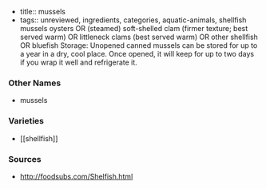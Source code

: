 - title:: mussels
- tags:: unreviewed, ingredients, categories, aquatic-animals, shellfish
mussels oysters OR (steamed) soft-shelled clam (firmer texture; best served warm) OR littleneck clams (best served warm) OR other shellfish OR bluefish Storage: Unopened canned mussels can be stored for up to a year in a dry, cool place. Once opened, it will keep for up to two days if you wrap it well and refrigerate it.

### Other Names

* mussels

### Varieties

* [[shellfish]]

### Sources
* http://foodsubs.com/Shelfish.html
